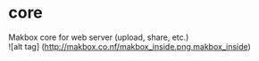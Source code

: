 # core
Makbox core for web server (upload, share, etc.)
 </br>
![alt tag] (http://makbox.co.nf/makbox_inside.png,makbox_inside)
